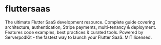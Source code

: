 # fluttersaas
The ultimate Flutter SaaS development resource. Complete guide covering architecture, authentication, Stripe payments, multi-tenancy &amp; deployment. Features code examples, best practices &amp; curated tools. Powered by ServerpodKit - the fastest way to launch your Flutter SaaS. MIT licensed.
